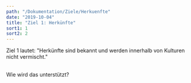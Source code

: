 ```yaml
---
path: "/Dokumentation/Ziele/Herkuenfte"
date: "2019-10-04"
title: "Ziel 1: Herkünfte"
sort1: 1
sort2: 2
---
```



Ziel 1 lautet: "Herkünfte sind bekannt und werden innerhalb von Kulturen nicht vermischt."<br/><br/>

Wie wird das unterstützt?